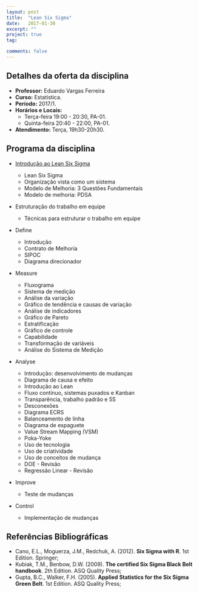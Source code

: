 ```yaml
---
layout: post
title:  "Lean Six Sigma"
date:   2017-01-30
excerpt: "" 
project: true
tag:

comments: false
---
```


## Detalhes da oferta da disciplina

  * **Professor:** Eduardo Vargas Ferreira
  * **Curso:** Estatística.
  * **Período:** 2017/1.
  * **Horários e Locais:**
     * Terça-feira 19:00 - 20:30, PA-01.
     * Quinta-feira 20:40 - 22:00, PA-01.
  * **Atendimento:** Terça, 19h30-20h30.

## Programa da disciplina

   - [Introdução ao Lean Six Sigma](https://gitlab.c3sl.ufpr.br/eferreira/Green_Belt/blob/master/Introducao.pdf)
      * Lean Six Sigma
      * Organização vista como um sistema
      * Modelo de Melhoria: 3 Questões Fundamentais
      * Modelo de melhoria: PDSA

  - Estruturação do trabalho em equipe
      * Técnicas para estruturar o trabalho em equipe

  - Define
      * Introdução
      * Contrato de Melhoria
      * SIPOC
      * Diagrama direcionador

  - Measure
      * Fluxograma
      * Sistema de medição
      * Análise da variação
      * Gráfico de tendência e causas de variação
      * Análise de indicadores
      * Gráfico de Pareto
      * Estratificação
      * Gráfico de controle
      * Capabilidade
      * Transformação de variáveis
      * Análise do Sistema de Medição

  - Analyse
      * Introdução: desenvolvimento de mudanças
      * Diagrama de causa e efeito
      * Introdução ao Lean
      * Fluxo contínuo, sistemas puxados e Kanban
      * Transparência, trabalho padrão e 5S
      * Desconexões
      * Diagrama ECRS
      * Balanceamento de linha
      * Diagrama de espaguete
      * Value Stream Mapping (VSM)
      * Poka-Yoke
      * Uso de tecnologia
      * Uso de criatividade
      * Uso de conceitos de mudança
      * DOE - Revisão
      * Regressão Linear - Revisão

  - Improve
      * Teste de mudanças

  - Control
      * Implementação de mudanças


## Referências Bibliográficas

* Cano, E.L., Moguerza, J.M., Redchuk, A. (2012). **Six Sigma with R**. 1st Edition. Springer;
* Kubiak, T.M., Benbow, D.W. (2009). **The certified Six Sigma Black Belt handbook**. 2th Edition. ASQ Quality Press;
* Gupta, B.C., Walker, F.H. (2005). **Applied Statistics for the Six Sigma Green Belt**. 1st Edition. ASQ Quality Press;





